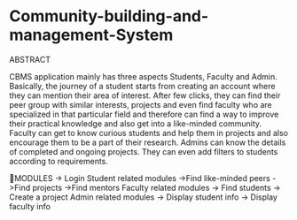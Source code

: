 # Community-building-and-management-System

ABSTRACT

CBMS application mainly has three aspects Students, Faculty and Admin. Basically, the journey of a student starts from creating an account where they can mention their area of interest. After few clicks, they can find their peer group with similar interests, projects and even find faculty who are specialized in that particular field and therefore can find a way to improve their practical knowledge and  also get into a like-minded community. Faculty can get to know curious students and help them in projects and also encourage them to be a part of their research. Admins can know the details of completed and ongoing projects. They can even add filters to students according to requirements.

MODULES
 -> Login
Student related modules 
            ->Find like-minded peers
            ->Find projects
            ->Find mentors
Faculty related modules
            -> Find students
            -> Create a project
 Admin related modules
             -> Display student info
             -> Display faculty info
             


 
